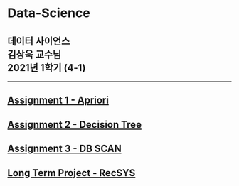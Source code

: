 Data-Science    
=============
데이터 사이언스 </br> 김상욱 교수님 <br/> 2021년 1학기 (4-1)
-------------
--------
## [Assignment 1 - Apriori](https://github.com/hoon4233/Data-Science/tree/master/assignment1)
## [Assignment 2 - Decision Tree](https://github.com/hoon4233/Data-Science/tree/master/assignment2)
## [Assignment 3 - DB SCAN](https://github.com/hoon4233/Data-Science/tree/master/assignment3)
## [Long Term Project - RecSYS](https://github.com/hoon4233/Data-Science/tree/master/long_term_project)


